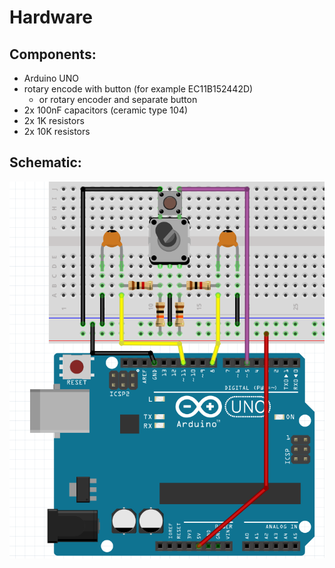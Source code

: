 # Hardware

## Components:
- Arduino UNO
- rotary encode with button (for example EC11B152442D)
	- or rotary encoder and separate button
- 2x 100nF capacitors (ceramic type 104)
- 2x 1K resistors
- 2x 10K resistors

## Schematic:
<img src="circuit.png" alt=""/>
